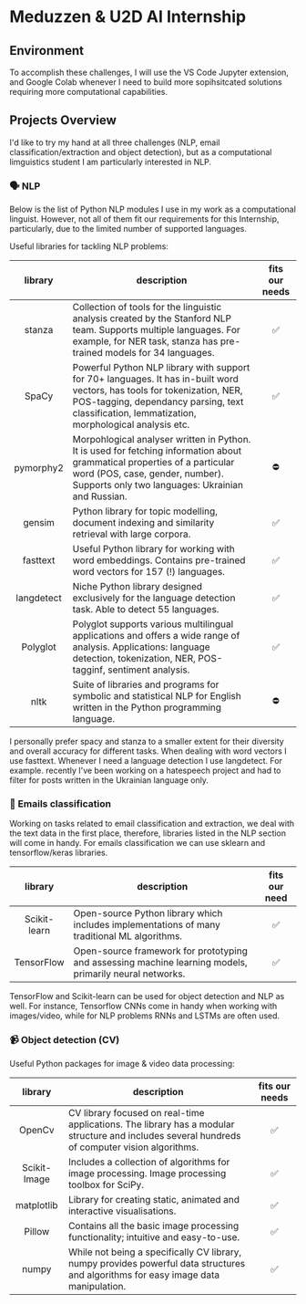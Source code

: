 # <b> Meduzzen & U2D AI Internship </b><br>

## Environment
To accomplish these challenges, I will use the VS Code Jupyter extension, and Google Colab whenever I need to build more sopihsitcated solutions requiring more computational capabilities.

## Projects Overview 
I'd like to try my hand at all three challenges (NLP, email classification/extraction and object detection), but as a computational limguistics student I am particularly interested in NLP.

### :speaking_head: NLP <br>

Below is the list of Python NLP modules I use in my work as a computational linguist. However, not all of them fit our requirements for this Internship, particularly, due to the limited number of supported languages.

Useful libraries for tackling NLP problems:

| <center>library  | <center> description  | <center> fits our needs |
|:---:|---|:---:|
| stanza  | Collection of tools for the linguistic analysis created by the Stanford NLP team. Supports multiple languages. For example, for NER task, stanza has pre-trained models for 34 languages.   | :white_check_mark: | 
| SpaCy  | Powerful Python NLP library with support for 70+ languages. It has in-built word vectors, has tools for tokenization, NER, POS-tagging, dependancy parsing, text classification, lemmatization, morphological analysis etc. | :white_check_mark:  |   
| pymorphy2  | Morpohlogical analyser written in Python. It is used for fetching information about grammatical properties of a particular word (POS, case, gender, number). Supports only two languages: Ukrainian and Russian. | :no_entry:  |     
| gensim  | Python library for topic modelling, document indexing and similarity retrieval with large corpora. | :white_check_mark: |      
| fasttext  | Useful Python library for working with word embeddings. Contains pre-trained word vectors for 157 (!) languages.  | :white_check_mark: |    
| langdetect  | Niche Python library designed exclusively for the language detection task. Able to detect 55 languages. | :white_check_mark: |   
| Polyglot  | Polyglot supports various multilingual applications and offers a wide range of analysis. Applications: language detection, tokenization, NER, POS-tagginf, sentiment analysis. | :white_check_mark:  |   
| nltk  | Suite of libraries and programs for symbolic and statistical NLP for English written in the Python programming language. | :no_entry: |   

I personally prefer spacy and stanza to a smaller extent for their diversity and overall accuracy for different tasks. When dealing with word vectors I use fasttext. Whenever I need a language detection I use langdetect. For example. recently I've been working on a hatespeech project and had to filter for posts written in the Ukrainian language only. 

### :love_letter: Emails classification

Working on tasks related to email classification and extraction, we deal with the text data in the first place, therefore, libraries listed in the NLP section will come in handy. For emails classification we can use sklearn and tensorflow/keras libraries.

|  library | description  | fits our need  |
|:---:|---|:---:|
|Scikit-learn | Open-source Python library which includes implementations of many traditional ML algorithms. | :white_check_mark: |
| TensorFlow | Open-source framework for prototyping and assessing machine learning models, primarily neural networks. | :white_check_mark: |

TensorFlow and Scikit-learn can be used for object detection and NLP as well. For instance, Tensorflow CNNs come in handy when working with images/video, while for NLP problems RNNs and LSTMs are often used. 

### :video_camera: Object detection (CV)

Useful Python packages for image & video data processing:

|library   | description  | fits our needs  |
|:---:|---|:---:|
| OpenCv  | CV library focused on real-time applications. The library has a modular structure and includes several hundreds of computer vision algorithms. | :white_check_mark: |
| Scikit-Image | Includes a collection of algorithms for image processing. Image processing toolbox for SciPy. | :white_check_mark:  |
| matplotlib | Library for creating static, animated and interactive visualisations. | :white_check_mark:  |
| Pillow | Contains all the basic image processing functionality; intuitive and easy-to-use. | :white_check_mark:  |
| numpy | While not being a specifically CV library, numpy provides powerful data structures and algorithms for easy image data manipulation. | :white_check_mark:  |



